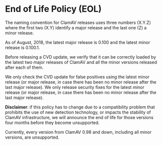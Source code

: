 # End of Life Policy (EOL)

The naming convention for ClamAV releases uses three numbers (X.Y.Z) where the first two (X.Y) identify a major release and the last one (Z) a minor release.

As of August, 2018, the latest major release is 0.100 and the latest minor release is 0.100.1.

Before releasing a CVD update, we verify that it can be correctly loaded by the latest two major releases of ClamAV and all the minor versions released after each of them.

We only check the CVD update for false positives using the latest minor release (or major release, in case there has been no minor release after the last major release).
We only release security fixes for the latest minor release (or major release, in case there has been no minor release after the last major release).

**Disclaimer**: if this policy has to change due to a compatibility problem that prohibits the use of new detection technology, or impacts the stability of ClamAV infrastructure, we will announce the end of life for those versions four months before they become unsupported.

Currently, every version from ClamAV 0.98 and down, including all minor versions, are unsupported.
